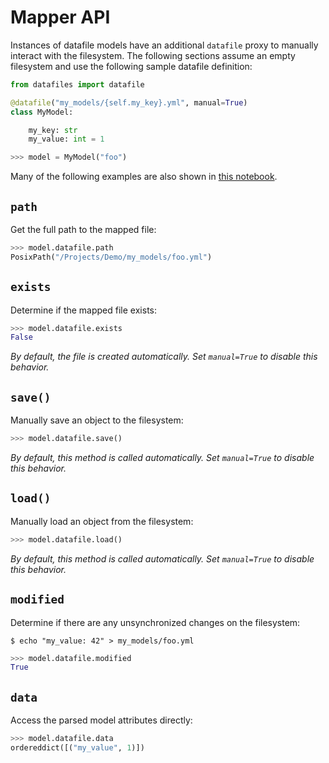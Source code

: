 # Mapper API

Instances of datafile models have an additional `datafile` proxy to manually interact with the filesystem. The following sections assume an empty filesystem and use the following sample datafile definition:

```python
from datafiles import datafile

@datafile("my_models/{self.my_key}.yml", manual=True)
class MyModel:

    my_key: str
    my_value: int = 1
```

```python
>>> model = MyModel("foo")
```

Many of the following examples are also shown in [this notebook](https://github.com/jacebrowning/datafiles/blob/main/notebooks/mapper_api.ipynb).

## `path`

Get the full path to the mapped file:

```python
>>> model.datafile.path
PosixPath("/Projects/Demo/my_models/foo.yml")
```

## `exists`

Determine if the mapped file exists:

```python
>>> model.datafile.exists
False
```

_By default, the file is created automatically. Set `manual=True` to disable this behavior._

## `save()`

Manually save an object to the filesystem:

```python
>>> model.datafile.save()
```

_By default, this method is called automatically. Set `manual=True` to disable this behavior._

## `load()`

Manually load an object from the filesystem:

```python
>>> model.datafile.load()
```

_By default, this method is called automatically. Set `manual=True` to disable this behavior._

## `modified`

Determine if there are any unsynchronized changes on the filesystem:

```
$ echo "my_value: 42" > my_models/foo.yml
```

```python
>>> model.datafile.modified
True
```

## `data`

Access the parsed model attributes directly:

```python
>>> model.datafile.data
ordereddict([("my_value", 1)])
```
